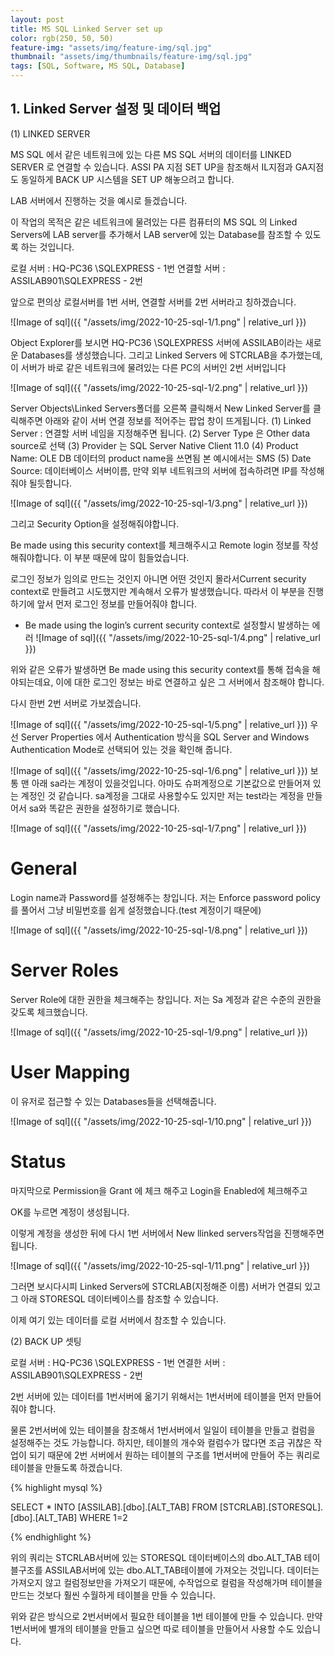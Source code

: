 ```yaml
---
layout: post
title: MS SQL Linked Server set up
color: rgb(250, 50, 50)
feature-img: "assets/img/feature-img/sql.jpg"
thumbnail: "assets/img/thumbnails/feature-img/sql.jpg"
tags: [SQL, Software, MS SQL, Database]
---
```




## 1. Linked Server 설정 및 데이터 백업 

(1)	LINKED SERVER 

MS SQL 에서 같은 네트워크에 있는 다른 MS SQL 서버의 데이터를 LINKED SERVER 로 연결할 수 있습니다.
ASSI PA 지점 SET UP을 참조해서 IL지점과 GA지점도 동일하게 BACK UP 시스템을 SET UP 해놓으려고 합니다.

LAB 서버에서 진행하는 것을 예시로 들겠습니다.

이 작업의 목적은 같은 네트워크에 물려있는 다른 컴퓨터의 MS SQL 의 Linked Servers에 LAB server를 추가해서 LAB server에 있는 Database를 참조할 수 있도록 하는 것입니다.

로컬 서버 :   HQ-PC36 \SQLEXPRESS  - 1번
연결할 서버 : ASSILAB901\SQLEXPRESS  - 2번

앞으로 편의상 로컬서버를 1번 서버, 연결할 서버를 2번 서버라고 칭하겠습니다.

![Image of sql]({{ "/assets/img/2022-10-25-sql-1/1.png" | relative_url }})

Object Explorer를 보시면  HQ-PC36 \SQLEXPRESS 서버에 ASSILAB이라는 새로운 Databases를 생성했습니다.
그리고 Linked Servers 에 STCRLAB을 추가했는데, 이 서버가 바로 같은 네트워크에 물려있는 다른  PC의 서버인 2번 서버입니다





![Image of sql]({{ "/assets/img/2022-10-25-sql-1/2.png" | relative_url }})

Server Objects\Linked Servers폴더를 오른쪽 클릭해서 New Linked Server를 클릭해주면 아래와 같이 서버 연결 정보를 적어주는 팝업 창이 뜨게됩니다.
(1)	Linked Server : 연결할 서버 네임을 지정해주면 됩니다.
(2)	Server Type 은 Other data source로 선택
(3)	Provider 는 SQL Server Native Client 11.0
(4)	Product Name: OLE DB 데이터의 product name을 쓰면됨 본 예시에서는 SMS
(5)	Date Source: 데이터베이스 서버이름, 만약 외부 네트워크의 서버에 접속하려면 IP를 작성해줘야 될듯합니다.



![Image of sql]({{ "/assets/img/2022-10-25-sql-1/3.png" | relative_url }})

그리고 Security Option을 설정해줘야합니다.

Be made using this security context를 체크해주시고 Remote login 정보를 작성해줘야합니다.
이 부분 때문에 많이 힘들었습니다.

로그인 정보가 임의로 만드는 것인지 아니면 어떤 것인지 몰라서Current security context로 만들려고 시도했지만 계속해서 오류가 발생했습니다.
따라서 이 부분을 진행하기에 앞서 먼저 로그인 정보를 만들어줘야 합니다.



* Be made using the login’s current security context로 설정할시 발생하는 에러
![Image of sql]({{ "/assets/img/2022-10-25-sql-1/4.png" | relative_url }})

위와 같은 오류가 발생하면 Be made using this security context를 통해 접속을 해야되는데요,
이에 대한 로그인 정보는 바로 연결하고 싶은 그 서버에서 참조해야 합니다.

다시 한번 2번 서버로 가보겠습니다.

![Image of sql]({{ "/assets/img/2022-10-25-sql-1/5.png" | relative_url }})
우선 Server Properties 에서
Authentication 방식을 SQL Server and Windows Authentication Mode로 선택되어 있는 것을 확인해 줍니다.



![Image of sql]({{ "/assets/img/2022-10-25-sql-1/6.png" | relative_url }})
보통 맨 아래 sa라는 계정이 있을것입니다. 아마도 슈퍼계정으로 기본값으로 만들어져 있는 계정인 것 같습니다.
sa계정을 그대로 사용할수도 있지만 저는 test라는 계정을 만들어서 sa와 똑같은 권한을 설정하기로 했습니다.



![Image of sql]({{ "/assets/img/2022-10-25-sql-1/7.png" | relative_url }})
# General
Login name과 Password를 설정해주는 창입니다.
저는 Enforce password policy를 풀어서 그냥 비밀번호를 쉽게 설정했습니다.(test 계정이기 때문에)



![Image of sql]({{ "/assets/img/2022-10-25-sql-1/8.png" | relative_url }})
# Server Roles
Server Role에 대한 권한을 체크해주는 창입니다.
저는 Sa 계정과 같은 수준의 권한을 갖도록 체크했습니다.

![Image of sql]({{ "/assets/img/2022-10-25-sql-1/9.png" | relative_url }})
# User Mapping
이 유저로 접근할 수 있는 Databases들을 선택해줍니다.


![Image of sql]({{ "/assets/img/2022-10-25-sql-1/10.png" | relative_url }})
# Status
마지막으로
Permission을 Grant 에 체크 해주고
Login을 Enabled에 체크해주고

OK를 누르면 계정이 생성됩니다.



이렇게 계정을 생성한 뒤에 다시 1번 서버에서 New llinked servers작업을 진행해주면 됩니다.



![Image of sql]({{ "/assets/img/2022-10-25-sql-1/11.png" | relative_url }})

그러면 보시다시피 Linked Servers에 STCRLAB(지정해준 이름) 서버가 연결되 있고 그 아래 STORESQL 데이터베이스를 참조할 수 있습니다.

이제 여기 있는 데이터를 로컬  서버에서 참조할 수 있습니다.


(2)	BACK UP 셋팅

로컬 서버 :   HQ-PC36 \SQLEXPRESS  - 1번
연결한 서버 : ASSILAB901\SQLEXPRESS  - 2번

2번 서버에 있는 데이터를 1번서버에 옮기기 위해서는 1번서버에 테이블을 먼저 만들어줘야 합니다. 

물론 2번서버에 있는 테이블을 참조해서 1번서버에서 일일이 테이블을 만들고  컬럼을 설정해주는 것도 가능합니다. 하지만, 테이블의 개수와 컬럼수가 많다면 조금 귀찮은 작업이 되기 때문에 2번 서버에서 원하는 테이블의 구조를 1번서버에 만들어 주는 쿼리로 테이블을 만들도록 하겠습니다.

{% highlight mysql %}

SELECT * INTO [ASSILAB].[dbo].[ALT_TAB] FROM [STCRLAB].[STORESQL].[dbo].[ALT_TAB] WHERE 1=2

{% endhighlight %}


위의 쿼리는 STCRLAB서버에 있는 STORESQL 데이터베이스의 dbo.ALT_TAB 테이블구조를 ASSILAB서버에 있는 dbo.ALT_TAB테이블에 가져오는 것입니다. 데이터는 가져오지 않고 컬럼정보만을 가져오기 때문에, 수작업으로 컬럼을 작성해가며 테이블을 만드는 것보다 훨씬 수월하게 테이블을 만들 수 있습니다.

위와 같은 방식으로 2번서버에서 필요한 테이블을 1번 테이블에 만들 수 있습니다. 만약 1번서버에 별개의 테이블을 만들고 싶으면 따로 테이블을 만들어서 사용할 수도 있습니다.
